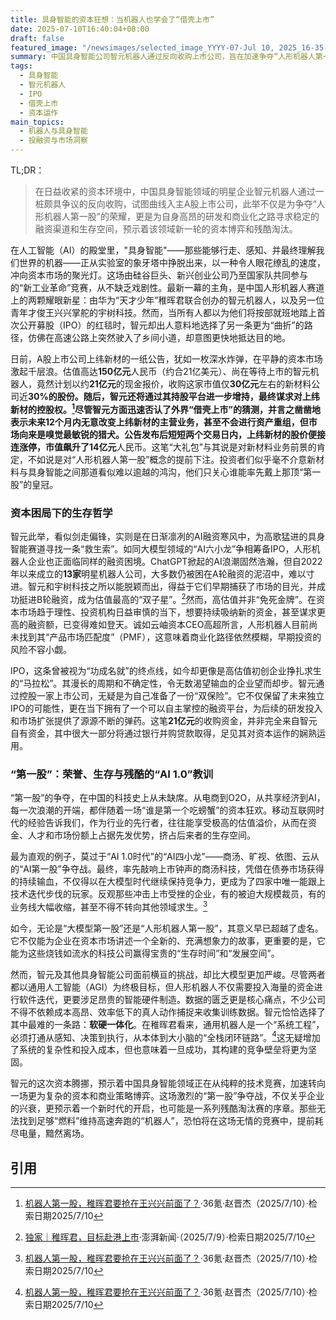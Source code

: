 ```yaml
---
title: 具身智能的资本狂想：当机器人也学会了“借壳上市”
date: 2025-07-10T16:40:04+08:00
draft: false
featured_image: "/newsimages/selected_image_YYYY-07-Jul 10, 2025_16-35-29-863.jpg"
summary: 中国具身智能公司智元机器人通过反向收购上市公司，旨在加速争夺“人形机器人第一股”的地位。此举不仅是面对日益严峻的融资环境，为自身高昂的研发和商业化成本寻找稳定资金来源，更是效仿历史上的科技巨头，试图在AI新一轮竞争中占据先发优势，但其软硬一体化的战略选择也预示着更大的技术与商业挑战。
tags: 
  - 具身智能
  - 智元机器人
  - IPO
  - 借壳上市
  - 资本运作
main_topics: 
  - 机器人与具身智能
  - 投融资与市场洞察
---
```


TL;DR：
>在日益收紧的资本环境中，中国具身智能领域的明星企业智元机器人通过一桩颇具争议的反向收购，试图曲线入主A股上市公司，此举不仅是为争夺“人形机器人第一股”的荣耀，更是为自身高昂的研发和商业化之路寻求稳定的融资渠道和生存空间，预示着该领域新一轮的资本博弈和残酷淘汰。

在人工智能（AI）的殿堂里，"具身智能"——那些能够行走、感知、并最终理解我们世界的机器——正从实验室的象牙塔中挣脱出来，以一种令人眼花缭乱的速度，冲向资本市场的聚光灯。这场由硅谷巨头、新兴创业公司乃至国家队共同参与的“新工业革命”竞赛，从不缺乏戏剧性。最新一幕的主角，是中国人形机器人赛道上的两颗耀眼新星：由华为“天才少年”稚晖君联合创办的智元机器人，以及另一位青年才俊王兴兴掌舵的宇树科技。然而，当所有人都以为他们将按部就班地踏上首次公开募股（IPO）的红毯时，智元却出人意料地选择了另一条更为“曲折”的路径，仿佛在高速公路上突然驶入了乡间小道，却意图更快地抵达目的地。

日前，A股上市公司上纬新材的一纸公告，犹如一枚深水炸弹，在平静的资本市场激起千层浪。估值高达**150亿元**人民币（约合21亿美元）、尚在等待上市的智元机器人，竟然计划以约**21亿元**的现金报价，收购这家市值仅**30亿元**左右的新材料公司近**30%**的股份。随后，智元还将通过其持股平台进一步增持，最终谋求对上纬新材的控股权。[^1]尽管智元方面迅速否认了外界“借壳上市”的猜测，并言之凿凿地表示未来12个月内无意改变上纬新材的主营业务，甚至不会进行资产重组，但市场向来是嗅觉最敏锐的猎犬。公告发布后短短两个交易日内，上纬新材的股价便接连涨停，市值飙升了**14亿元**人民币。这笔“大礼包”与其说是对新材料业务前景的肯定，不如说是对“人形机器人第一股”概念的提前下注。投资者们似乎毫不介意新材料与具身智能之间那道看似难以逾越的鸿沟，他们只关心谁能率先戴上那顶“第一股”的皇冠。

### 资本困局下的生存哲学

智元此举，看似剑走偏锋，实则是在日渐凛冽的AI融资寒风中，为高歌猛进的具身智能赛道寻找一条“救生索”。如同大模型领域的“AI六小龙”争相筹备IPO，人形机器人企业也正面临同样的融资困境。ChatGPT掀起的AI浪潮固然浩瀚，但自2022年以来成立的**13家**明星机器人公司，大多数仍被困在A轮融资的泥沼中，难以寸进。智元和宇树科技之所以能脱颖而出，得益于它们早期捕获了市场的目光，并成功挺进B轮融资，成为估值最高的“双子星”。[^2]然而，高估值并非“免死金牌”。在资本市场趋于理性、投资机构日益审慎的当下，想要持续吸纳新的资金，甚至谋求更高的融资额，已变得难如登天。诚如云岫资本CEO高超所言，人形机器人目前尚未找到其“产品市场匹配度”（PMF），这意味着商业化路径依然模糊，早期投资的风险不容小觑。

IPO，这条曾被视为“功成名就”的终点线，如今却更像是高估值初创企业挣扎求生的“马拉松”。其漫长的周期和不确定性，令无数渴望输血的企业望而却步。智元通过控股一家上市公司，无疑是为自己准备了一份“双保险”。它不仅保留了未来独立IPO的可能性，更在当下拥有了一个可以自主掌控的融资平台，为后续的研发投入和市场扩张提供了源源不断的弹药。这笔**21亿元**的收购资金，并非完全来自智元自有资金，其中很大一部分将通过银行并购贷款取得，足见其对资本运作的娴熟运用。

### “第一股”：荣誉、生存与残酷的“AI 1.0”教训

“第一股”的争夺，在中国的科技史上从未缺席。从电商到O2O，从共享经济到AI，每一次浪潮的开端，都伴随着一场“谁是第一个吃螃蟹”的资本狂欢。移动互联网时代的经验告诉我们，作为行业的先行者，往往能享受极高的估值溢价，从而在资金、人才和市场份额上占据先发优势，挤占后来者的生存空间。

最为直观的例子，莫过于“AI 1.0时代”的“AI四小龙”——商汤、旷视、依图、云从的“AI第一股”争夺战。最终，率先敲响上市钟声的商汤科技，凭借在债券市场获得的持续输血，不仅得以在大模型时代继续保持竞争力，更成为了四家中唯一能跟上技术迭代步伐的玩家。反观那些冲击上市受挫的企业，有的被迫大规模裁员，有的业务线大幅收缩，甚至不得不转向其他领域求生。[^1]

如今，无论是“大模型第一股”还是“人形机器人第一股”，其意义早已超越了虚名。它不仅能为企业在资本市场讲述一个全新的、充满想象力的故事，更重要的是，它能为这些烧钱如流水的科技公司赢得宝贵的“生存时间”和“发展空间”。

然而，智元及其他具身智能公司面前横亘的挑战，却比大模型更加严峻。尽管两者都以通用人工智能（AGI）为终极目标，但人形机器人不仅需要投入海量的资金进行软件迭代，更要涉足昂贵的智能硬件制造。数据的匮乏更是核心痛点，不少公司不得不依赖成本高昂、效率低下的真人动作捕捉来收集训练数据。智元恰恰选择了其中最难的一条路：**软硬一体化**。在稚晖君看来，通用机器人是一个“系统工程”，必须打通从感知、决策到执行，从本体到大小脑的“全栈闭环链路”。[^1]这无疑增加了系统的复杂性和投入成本，但也意味着一旦成功，其构建的竞争壁垒将更为坚固。

智元的这次资本腾挪，预示着中国具身智能领域正在从纯粹的技术竞赛，加速转向一场更为复杂的资本和商业策略博弈。这场激烈的“第一股”争夺战，不仅关乎企业的兴衰，更预示着一个新时代的开启，也可能是一系列残酷淘汰赛的序章。那些无法找到足够“燃料”维持高速奔跑的“机器人”，恐怕将在这场无情的竞赛中，提前耗尽电量，黯然离场。

## 引用

[^1]: [机器人第一股，稚晖君要抢在王兴兴前面了？](https://36kr.com/p/3372824591914761)·36氪·赵晋杰（2025/7/10）·检索日期2025/7/10
[^2]: [独家｜稚晖君，目标赴港上市](https://m.thepaper.cn/newsDetail_forward_31147895)·澎湃新闻·（2025/7/9）·检索日期2025/7/10
